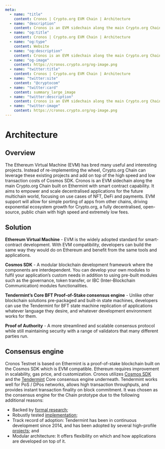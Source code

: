 ```yaml
---
meta:
  - name: "title"
    content: Cronos | Crypto.org EVM Chain | Architecture
  - name: "description"
    content: Cronos is an EVM sidechain along the main Crypto.org Chain built on Ethermint with smart contract capability. It aims to empower and scale decentralised applications for the future multichain world.
  - name: "og:title"
    content: Cronos | Crypto.org EVM Chain | Architecture
  - name: "og:type"
    content: Website
  - name: "og:description"
    content: Cronos is an EVM sidechain along the main Crypto.org Chain built on Ethermint with smart contract capability. It aims to empower and scale decentralised applications for the future multichain world.
  - name: "og-image"
    content: https://cronos.crypto.org/og-image.png
  - name: "twitter:title"
    content: Cronos | Crypto.org EVM Chain | Architecture
  - name: "twitter:site"
    content: "@cryptocom"
  - name: "twitter:card"
    content: summary_large_image
  - name: "twitter:description"
    content: Cronos is an EVM sidechain along the main Crypto.org Chain built on Ethermint with smart contract capability. It aims to empower and scale decentralised applications for the future multichain world.
  - name: "twitter-image"
    content: https://cronos.crypto.org/og-image.png
---
```


# Architecture

## Overview

The Ethereum Virtual Machine (EVM) has bred many useful and interesting projects. Instead of re-implementing the wheel, Crypto.org Chain can leverage these existing projects and add on top of the high speed and low transaction costs of Cosmos SDK. Cronos is an EVM sidechain along the main Crypto.org Chain built on Ethermint with smart contract capability. It aims to empower and scale decentralised applications for the future multichain world, focusing on use cases of NFT, DeFi and payments. EVM support will allow for simple porting of apps from other chains, driving exponential ecosystem growth for Crypto.org, a fully decentralised, open-source, public chain with high speed and extremely low fees.

## Solution
 
**Ethereum Virtual Machine** - EVM is the widely adopted standard for smart-contract development. With EVM compatibility, developers can build the same way they would do on Ethereum and benefit from the same tools and applications.
 
**Cosmos SDK** - A modular blockchain development framework where the components are interdependent. You can develop your own modules to fulfil your application’s custom needs in addition to using pre-built modules such as the governance, token transfer, or IBC (Inter-Blockchain Communication) modules functionalities.
 
**Tendermint’s Core BFT Proof-of-Stake consensus engine** - Unlike other blockchain solutions pre-packaged and built-in state machines, developers can use the Tendermint for BFT state machine replication of applications whatever language they desire, and whatever development environment works for them. 
 
**Proof of Authority** - A more streamlined and scalable consensus protocol while still maintaining security with a range of validators that many different parties run.


## Consensus engine

Cronos Testnet is based on Ethermint is a proof-of-stake blockchain built on the Cosmos SDK which is EVM compatible. Ethereum requires improvement in scalability, gas price, and customization. Cronos utilizes [Cosmos SDK](https://cosmos.network/sdk) and the [Tendermint](https://tendermint.com/) Core consensus engine underneath. Tendermint works well for PoS / DPos networks, allows high transaction throughputs, and provides instant transaction finality on block commitment. It was chosen as the consensus engine for the Chain prototype due to the following additional reasons:

- Backed by [formal research](https://eprint.iacr.org/2018/574.pdf);
- Robustly tested [implementation](http://jepsen.io/analyses/tendermint-0-10-2);
- Track record of adoption: Tendermint has been in continuous
  development since 2014, and has been adopted by several high-profile
  [projects](https://forum.cosmos.network/t/list-of-projects-in-cosmos-tendermint-ecosystem/243); and
- Modular architecture: It offers flexibility on which and how applications are developed on top of it.
